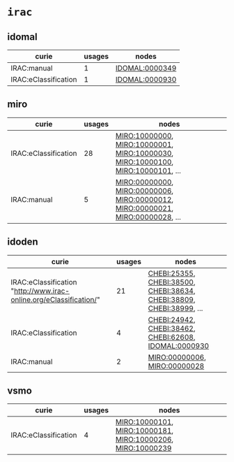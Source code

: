 # `irac`

## idomal

| curie                |   usages | nodes                                                           |
|----------------------|----------|-----------------------------------------------------------------|
| IRAC:manual          |        1 | [IDOMAL:0000349](http://purl.obolibrary.org/obo/IDOMAL_0000349) |
| IRAC:eClassification |        1 | [IDOMAL:0000930](http://purl.obolibrary.org/obo/IDOMAL_0000930) |

## miro

| curie                |   usages | nodes                                                                                                                                                                                                                                                                                                                          |
|----------------------|----------|--------------------------------------------------------------------------------------------------------------------------------------------------------------------------------------------------------------------------------------------------------------------------------------------------------------------------------|
| IRAC:eClassification |       28 | [MIRO:10000000](http://purl.obolibrary.org/obo/MIRO_10000000), [MIRO:10000001](http://purl.obolibrary.org/obo/MIRO_10000001), [MIRO:10000030](http://purl.obolibrary.org/obo/MIRO_10000030), [MIRO:10000100](http://purl.obolibrary.org/obo/MIRO_10000100), [MIRO:10000101](http://purl.obolibrary.org/obo/MIRO_10000101), ... |
| IRAC:manual          |        5 | [MIRO:00000000](http://purl.obolibrary.org/obo/MIRO_00000000), [MIRO:00000006](http://purl.obolibrary.org/obo/MIRO_00000006), [MIRO:00000012](http://purl.obolibrary.org/obo/MIRO_00000012), [MIRO:00000021](http://purl.obolibrary.org/obo/MIRO_00000021), [MIRO:00000028](http://purl.obolibrary.org/obo/MIRO_00000028), ... |

## idoden

| curie                                                              |   usages | nodes                                                                                                                                                                                                                                                                                                      |
|--------------------------------------------------------------------|----------|------------------------------------------------------------------------------------------------------------------------------------------------------------------------------------------------------------------------------------------------------------------------------------------------------------|
| IRAC:eClassification "http://www.irac-online.org/eClassification/" |       21 | [CHEBI:25355](http://purl.obolibrary.org/obo/CHEBI_25355), [CHEBI:38500](http://purl.obolibrary.org/obo/CHEBI_38500), [CHEBI:38634](http://purl.obolibrary.org/obo/CHEBI_38634), [CHEBI:38809](http://purl.obolibrary.org/obo/CHEBI_38809), [CHEBI:38999](http://purl.obolibrary.org/obo/CHEBI_38999), ... |
| IRAC:eClassification                                               |        4 | [CHEBI:24942](http://purl.obolibrary.org/obo/CHEBI_24942), [CHEBI:38462](http://purl.obolibrary.org/obo/CHEBI_38462), [CHEBI:62608](http://purl.obolibrary.org/obo/CHEBI_62608), [IDOMAL:0000930](http://purl.obolibrary.org/obo/IDOMAL_0000930)                                                           |
| IRAC:manual                                                        |        2 | [MIRO:00000006](http://purl.obolibrary.org/obo/MIRO_00000006), [MIRO:00000028](http://purl.obolibrary.org/obo/MIRO_00000028)                                                                                                                                                                               |

## vsmo

| curie                |   usages | nodes                                                                                                                                                                                                                                                      |
|----------------------|----------|------------------------------------------------------------------------------------------------------------------------------------------------------------------------------------------------------------------------------------------------------------|
| IRAC:eClassification |        4 | [MIRO:10000101](http://purl.obolibrary.org/obo/MIRO_10000101), [MIRO:10000181](http://purl.obolibrary.org/obo/MIRO_10000181), [MIRO:10000206](http://purl.obolibrary.org/obo/MIRO_10000206), [MIRO:10000239](http://purl.obolibrary.org/obo/MIRO_10000239) |

